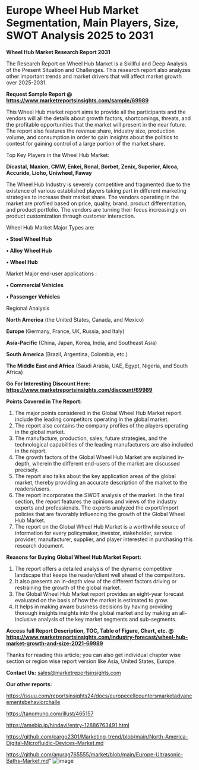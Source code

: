 # Europe Wheel Hub Market Segmentation, Main Players, Size, SWOT Analysis 2025 to 2031

<strong>Wheel Hub Market Research Report 2031</strong>

The Research Report on Wheel Hub Market is a Skillful and Deep Analysis of the Present Situation and Challenges. This research report also analyzes other important trends and market drivers that will affect market growth over 2025-2031.

<strong>Request Sample Report @ <a href=https://www.marketreportsinsights.com/sample/69989>https://www.marketreportsinsights.com/sample/69989</a></strong>

This Wheel Hub market report aims to provide all the participants and the vendors will all the details about growth factors, shortcomings, threats, and the profitable opportunities that the market will present in the near future. The report also features the revenue share, industry size, production volume, and consumption in order to gain insights about the politics to contest for gaining control of a large portion of the market share.

Top Key Players in the Wheel Hub Market:

<strong>Dicastal, Maxion, CMW, Enkei, Ronal, Borbet, Zenix, Superior, Alcoa, Accuride, Lioho, Uniwheel, Faway</strong>

The Wheel Hub Industry is severely competitive and fragmented due to the existence of various established players taking part in different marketing strategies to increase their market share. The vendors operating in the market are profiled based on price, quality, brand, product differentiation, and product portfolio. The vendors are turning their focus increasingly on product customization through customer interaction.

Wheel Hub Market Major Types are:

<strong>• Steel Wheel Hub

• Alloy Wheel Hub

• Wheel Hub</strong>

Market Major end-user applications :

<strong>• Commercial Vehicles

• Passenger Vehicles</strong>

Regional Analysis

</u><strong><b>North America</b></strong> (the United States, Canada, and Mexico)

<strong><b>Europe </b></strong>(Germany, France, UK, Russia, and Italy)

<strong><b>Asia-Pacific</b></strong> (China, Japan, Korea, India, and Southeast Asia)

<strong><b>South America</b></strong> (Brazil, Argentina, Colombia, etc.)

<strong><b>The Middle East and Africa</b></strong> (Saudi Arabia, UAE, Egypt, Nigeria, and South Africa)

<strong>Go For Interesting Discount Here: <a href=https://www.marketreportsinsights.com/discount/69989>https://www.marketreportsinsights.com/discount/69989</a></strong>

<strong>Points Covered in The Report:</strong>
<ol>
  <li>The major points considered in the Global Wheel Hub Market report include the leading competitors operating in the global market.</li>
  <li>The report also contains the company profiles of the players operating in the global market.</li>
  <li>The manufacture, production, sales, future strategies, and the technological capabilities of the leading manufacturers are also included in the report.</li>
  <li>The growth factors of the Global Wheel Hub Market are explained in-depth, wherein the different end-users of the market are discussed precisely.</li>
  <li>The report also talks about the key application areas of the global market, thereby providing an accurate description of the market to the readers/users.</li>
  <li>The report incorporates the SWOT analysis of the market. In the final section, the report features the opinions and views of the industry experts and professionals. The experts analyzed the export/import policies that are favorably influencing the growth of the Global Wheel Hub Market.</li>
  <li>The report on the Global Wheel Hub Market is a worthwhile source of information for every policymaker, investor, stakeholder, service provider, manufacturer, supplier, and player interested in purchasing this research document.</li>
</ol>
<strong>Reasons for Buying Global Wheel Hub Market Report:</strong>

<ol>
  <li>The report offers a detailed analysis of the dynamic competitive landscape that keeps the reader/client well ahead of the competitors.</li>
  <li>It also presents an in-depth view of the different factors driving or restraining the growth of the global market.</li>
  <li>The Global Wheel Hub Market report provides an eight-year forecast evaluated on the basis of how the market is estimated to grow.</li>
  <li>It helps in making aware business decisions by having providing thorough insights insights into the global market and by making an all-inclusive analysis of the key market segments and sub-segments.</li>
</ol>
<strong>Access full Report Description, TOC, Table of Figure, Chart, etc. @ <a href=https://www.marketreportsinsights.com/industry-forecast/wheel-hub-market-growth-and-size-2021-69989>https://www.marketreportsinsights.com/industry-forecast/wheel-hub-market-growth-and-size-2021-69989</a></strong>


Thanks for reading this article; you can also get individual chapter wise section or region wise report version like Asia, United States, Europe.

<strong>Contact Us:</strong>
sales@marketreportsinsights.com

<strong>Our other reports:</strong>

<a href=https://issuu.com/reportsinsights24/docs/europecellcountersmarketadvancementsbehaviorchalle>https://issuu.com/reportsinsights24/docs/europecellcountersmarketadvancementsbehaviorchalle</a>

<a href=https://tanomuno.com/illust/465157>https://tanomuno.com/illust/465157</a>

<a href=https://ameblo.jp/hindavi/entry-12886763491.html>https://ameblo.jp/hindavi/entry-12886763491.html</a>

<a href=https://github.com/cargo2301/Marketing-trend/blob/main/North-America-Digital-Microfluidic-Devices-Market.md>https://github.com/cargo2301/Marketing-trend/blob/main/North-America-Digital-Microfluidic-Devices-Market.md</a>

<a href=https://github.com/anurag765555/market/blob/main/Europe-Ultrasonic-Baths-Market.md>https://github.com/anurag765555/market/blob/main/Europe-Ultrasonic-Baths-Market.md</a>"
![image](https://github.com/user-attachments/assets/fb30b204-248a-4ca4-8d0e-87b42bfa1036)
